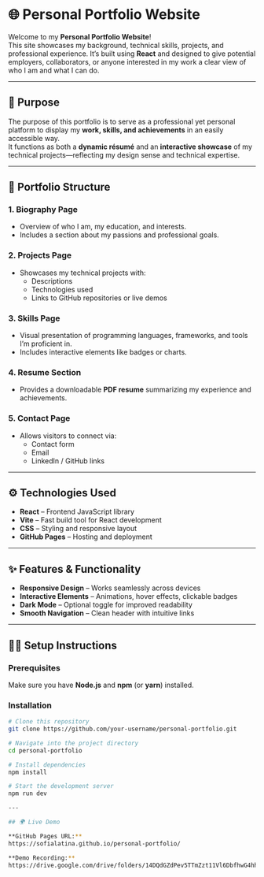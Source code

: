 # 🌐 Personal Portfolio Website

Welcome to my **Personal Portfolio Website**!  
This site showcases my background, technical skills, projects, and professional experience. It’s built using **React** and designed to give potential employers, collaborators, or anyone interested in my work a clear view of who I am and what I can do.

---

## 🎯 Purpose

The purpose of this portfolio is to serve as a professional yet personal platform to display my **work, skills, and achievements** in an easily accessible way.  
It functions as both a **dynamic résumé** and an **interactive showcase** of my technical projects—reflecting my design sense and technical expertise.

---

## 🧩 Portfolio Structure

### 1. **Biography Page**
- Overview of who I am, my education, and interests.
- Includes a section about my passions and professional goals.

### 2. **Projects Page**
- Showcases my technical projects with:
  - Descriptions  
  - Technologies used  
  - Links to GitHub repositories or live demos  

### 3. **Skills Page**
- Visual presentation of programming languages, frameworks, and tools I’m proficient in.  
- Includes interactive elements like badges or charts.

### 4. **Resume Section**
- Provides a downloadable **PDF resume** summarizing my experience and achievements.

### 5. **Contact Page**
- Allows visitors to connect via:
  - Contact form  
  - Email  
  - LinkedIn / GitHub links  

---

## ⚙️ Technologies Used

- **React** – Frontend JavaScript library  
- **Vite** – Fast build tool for React development  
- **CSS** – Styling and responsive layout  
- **GitHub Pages** – Hosting and deployment  

---

## ✨ Features & Functionality

- **Responsive Design** – Works seamlessly across devices  
- **Interactive Elements** – Animations, hover effects, clickable badges  
- **Dark Mode** – Optional toggle for improved readability  
- **Smooth Navigation** – Clean header with intuitive links  

---

## 🧑‍💻 Setup Instructions

### Prerequisites
Make sure you have **Node.js** and **npm** (or **yarn**) installed.

### Installation
```bash
# Clone this repository
git clone https://github.com/your-username/personal-portfolio.git

# Navigate into the project directory
cd personal-portfolio

# Install dependencies
npm install

# Start the development server
npm run dev

---

## 🌍 Live Demo

**GitHub Pages URL:**  
https://sofialatina.github.io/personal-portfolio/

**Demo Recording:**  
https://drive.google.com/drive/folders/14DQdGZdPev5TTmZzt11Vl6DbfhwG4hhv?usp=sharing
